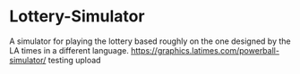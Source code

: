 # Lottery-Simulator
A simulator for playing the lottery based roughly on the one designed by the LA times in a different language. https://graphics.latimes.com/powerball-simulator/
testing upload